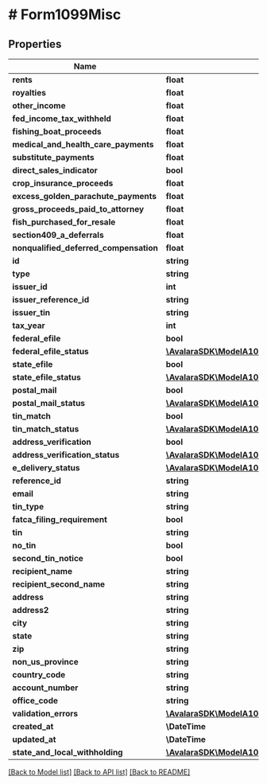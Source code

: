 # # Form1099Misc

## Properties

Name | Type | Description | Notes
------------ | ------------- | ------------- | -------------
**rents** | **float** |  | [optional]
**royalties** | **float** |  | [optional]
**other_income** | **float** |  | [optional]
**fed_income_tax_withheld** | **float** |  | [optional]
**fishing_boat_proceeds** | **float** |  | [optional]
**medical_and_health_care_payments** | **float** |  | [optional]
**substitute_payments** | **float** |  | [optional]
**direct_sales_indicator** | **bool** |  | [optional]
**crop_insurance_proceeds** | **float** |  | [optional]
**excess_golden_parachute_payments** | **float** |  | [optional]
**gross_proceeds_paid_to_attorney** | **float** |  | [optional]
**fish_purchased_for_resale** | **float** |  | [optional]
**section409_a_deferrals** | **float** |  | [optional]
**nonqualified_deferred_compensation** | **float** |  | [optional]
**id** | **string** |  | [optional]
**type** | **string** |  | [optional]
**issuer_id** | **int** |  | [optional]
**issuer_reference_id** | **string** |  | [optional]
**issuer_tin** | **string** |  | [optional]
**tax_year** | **int** |  | [optional]
**federal_efile** | **bool** |  | [optional]
**federal_efile_status** | [**\AvalaraSDK\ModelA1099V2\Form1099StatusDetail**](Form1099StatusDetail.md) |  | [optional]
**state_efile** | **bool** |  | [optional]
**state_efile_status** | [**\AvalaraSDK\ModelA1099V2\StateEfileStatusDetail[]**](StateEfileStatusDetail.md) |  | [optional]
**postal_mail** | **bool** |  | [optional]
**postal_mail_status** | [**\AvalaraSDK\ModelA1099V2\Form1099StatusDetail**](Form1099StatusDetail.md) |  | [optional]
**tin_match** | **bool** |  | [optional]
**tin_match_status** | [**\AvalaraSDK\ModelA1099V2\Form1099StatusDetail**](Form1099StatusDetail.md) |  | [optional]
**address_verification** | **bool** |  | [optional]
**address_verification_status** | [**\AvalaraSDK\ModelA1099V2\Form1099StatusDetail**](Form1099StatusDetail.md) |  | [optional]
**e_delivery_status** | [**\AvalaraSDK\ModelA1099V2\Form1099StatusDetail**](Form1099StatusDetail.md) |  | [optional]
**reference_id** | **string** |  | [optional]
**email** | **string** |  | [optional]
**tin_type** | **string** |  | [optional]
**fatca_filing_requirement** | **bool** |  | [optional]
**tin** | **string** |  | [optional]
**no_tin** | **bool** |  | [optional]
**second_tin_notice** | **bool** |  | [optional]
**recipient_name** | **string** |  | [optional]
**recipient_second_name** | **string** |  | [optional]
**address** | **string** |  | [optional]
**address2** | **string** |  | [optional]
**city** | **string** |  | [optional]
**state** | **string** |  | [optional]
**zip** | **string** |  | [optional]
**non_us_province** | **string** |  | [optional]
**country_code** | **string** |  | [optional]
**account_number** | **string** |  | [optional]
**office_code** | **string** |  | [optional]
**validation_errors** | [**\AvalaraSDK\ModelA1099V2\ValidationError[]**](ValidationError.md) |  | [optional]
**created_at** | **\DateTime** |  | [optional]
**updated_at** | **\DateTime** |  | [optional]
**state_and_local_withholding** | [**\AvalaraSDK\ModelA1099V2\StateAndLocalWithholding**](StateAndLocalWithholding.md) |  | [optional]

[[Back to Model list]](../../../README.md#models) [[Back to API list]](../../../README.md#endpoints) [[Back to README]](../../../README.md)

